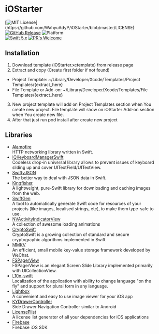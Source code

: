 # iOStarter


[![MIT License](https://img.shields.io/apm/l/atomic-design-ui.svg?)](https://github.com/WahyuAdyP/iOStarter/blob/master/LICENSE)
[![GitHub Release](https://img.shields.io/github/release/WahyuAdyP/iOStarter.svg?style=flat)](https://github.com/WahyuAdyP/iOStarter/releases)
![Platform](https://img.shields.io/badge/platform-iOS-lightgrey)    
[![Swift 5.x](https://img.shields.io/badge/language-swift%205.x-orange)](https://developer.apple.com/swift)
[![PR's Welcome](https://img.shields.io/badge/PRs-welcome-brightgreen.svg?style=flat)](https://github.com/WahyuAdyP/iOStarter/pulls)

## Installation
1. Download template (iOStarter.xctemplate) from release page
2. Extract and copy (Create first folder if not found)
  - Project Template: ~/Library/Developer/Xcode/Templates/Project Templates/{extract_here}
  - File Template or Add-on: ~/Library/Developer/Xcode/Templates/File Templates/{extract_here}
3. New project template will add on Project Templates section when You create new project. File template will show on iOStarter Add-on section when You create new file.
4. After that just run pod install after create new project

## Libraries 
- [Alamofire](https://github.com/Alamofire/Alamofire)<br>HTTP networking library written in Swift.
- [IQKeyboardManagerSwift](https://github.com/hackiftekhar/IQKeyboardManager)<br>Codeless drop-in universal library allows to prevent issues of keyboard sliding up and cover UITextField/UITextView. 
- [SwiftyJSON](https://github.com/SwiftyJSON/SwiftyJSON)<br>The better way to deal with JSON data in Swift.
- [Kingfisher](https://github.com/onevcat/Kingfisher)<br>A lightweight, pure-Swift library for downloading and caching images from the web.
- [SwiftGen](https://github.com/SwiftGen/SwiftGen)<br>A tool to automatically generate Swift code for resources of your projects (like images, localised strings, etc), to make them type-safe to use.
- [NVActivityIndicatorView](https://github.com/ninjaprox/NVActivityIndicatorView)<br>A collection of awesome loading animations
- [CryptoSwift](https://github.com/krzyzanowskim/CryptoSwift)<br>CryptoSwift is a growing collection of standard and secure cryptographic algorithms implemented in Swift
- [MMKV](https://github.com/Tencent/MMKV)<br>An efficient, small mobile key-value storage framework developed by WeChat.
- [FSPagerView](https://github.com/WenchaoD/FSPagerView)<br>FSPagerView is an elegant Screen Slide Library implemented primarily with UICollectionView.
- [L10n-swift](https://github.com/Decybel07/L10n-swift)<br>Localization of the application with ability to change language "on the fly" and support for plural form in any language.
- [Lightbox](https://github.com/hyperoslo/Lightbox)<br>A convenient and easy to use image viewer for your iOS app
- [KYDrawerController](https://github.com/mchan004/KYDrawerController)<br>Side Drawer Navigation Controller similar to Android
- [LicensePlist](https://github.com/mono0926/LicensePlist)<br>A license list generator of all your dependencies for iOS applications
- [Firebase](https://github.com/firebase/firebase-ios-sdk)<br>Firebase iOS SDK
